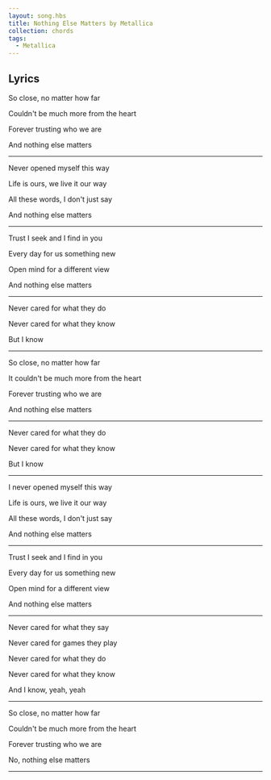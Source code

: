 ```yaml
---
layout: song.hbs
title: Nothing Else Matters by Metallica
collection: chords
tags:
  - Metallica
---
```


<auto-scroller duration="3"></auto-scroller>

## Lyrics

So close, no matter how far

Couldn't be much more from the heart

Forever trusting who we are

And nothing else matters

---

Never opened myself this way

Life is ours, we live it our way

All these words, I don't just say

And nothing else matters

---

Trust I seek and I find in you

Every day for us something new

Open mind for a different view

And nothing else matters

---

Never cared for what they do

Never cared for what they know

But I know

---

So close, no matter how far

It couldn't be much more from the heart

Forever trusting who we are

And nothing else matters

---

Never cared for what they do

Never cared for what they know

But I know

---

I never opened myself this way

Life is ours, we live it our way

All these words, I don't just say

And nothing else matters

---

Trust I seek and I find in you

Every day for us something new

Open mind for a different view

And nothing else matters

---

Never cared for what they say

Never cared for games they play

Never cared for what they do

Never cared for what they know

And I know, yeah, yeah

---

So close, no matter how far

Couldn't be much more from the heart

Forever trusting who we are

No, nothing else matters

---

<auto-scroller-end></auto-scroller-end>


<alphatab-renderer data-src="./nothing-else-matters-metallica.gp3"></alphatab-renderer>
